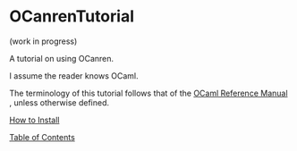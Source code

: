 # OCanrenTutorial

(work in progress)

A tutorial on using OCanren.

I assume the reader knows OCaml. 

The terminology of this tutorial follows that of the
[OCaml Reference Manual](https://ocaml.org/releases/4.11/htmlman/language.html)
, unless otherwise
defined.

[How to Install](Installation)

[Table of Contents](Main)

